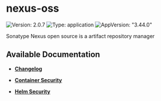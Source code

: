 # nexus-oss

![Version: 2.0.7](https://img.shields.io/badge/Version-2.0.7-informational?style=flat-square) ![Type: application](https://img.shields.io/badge/Type-application-informational?style=flat-square) ![AppVersion: "3.44.0"](https://img.shields.io/badge/AppVersion-"3.44.0"-informational?style=flat-square)

Sonatype Nexus open source is a artifact repository manager

## Available Documentation

- [**Changelog**](CHANGELOG)

- [**Container Security**](container-security)

- [**Helm Security**](helm-security)

